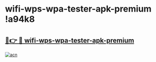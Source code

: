 # wifi-wps-wpa-tester-apk-premium !a94k8

# <h2><a href="https://4q5m9u.esa.edu.pl?title=wifi-wps-wpa-tester-apk-premium&ref=a94k8">🔗👉 🔴 wifi-wps-wpa-tester-apk-premium</a></h2>

[![acn](https://github.com/user-attachments/assets/0f9c940e-d8b0-45ae-aac7-cd30a18b3e1c)](https://4q5m9u.esa.edu.pl?title=wifi-wps-wpa-tester-apk-premium&ref=a94k8)

